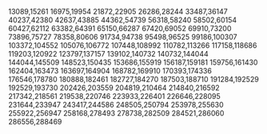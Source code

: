 13089,15261
16975,19954
21872,22905
26286,28244
33487,36147
40237,42380
42637,43885
44362,54739
56318,58240
58502,60154
60427,62112
63382,64391
65150,66287
67420,69052
69910,73200
73896,75727
78358,80606
91734,94738
95498,96525
99186,100307
103372,104552
105076,106772
107448,108992
110782,113266
117158,118686
119203,120922
123797,137157
139102,140732
140732,144044
144044,145509
148523,150435
153686,155919
156187,159181
159756,161430
162404,163473
163697,164904
168782,169910
170393,174336
176546,178780
180888,182461
182727,184270
187503,188710
191284,192529
192529,193730
202426,203559
204819,210464
214840,216592
217342,218561
219538,220746
223933,226401
226646,228095
231644,233947
243417,244586
248505,250794
253978,255630
255922,256947
258168,278493
278738,282509
284521,286060
286556,288469
